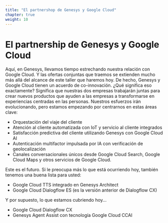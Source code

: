 ```yaml
---
title: "El partnershop de Genesys y Google Cloud"
chapter: true
weight: 10
---
```


# El partnership de Genesys y Google Cloud 

Aquí, en Genesys, llevamos tiempo estrechando nuestra relación con Google Cloud. Y las ofertas conjuntas que traemos se extienden mucho más allá del alcance de este taller que haremos hoy. De hecho, Genesys y Google Cloud tienen un acuerdo de co-innovación. ¿Qué significa eso exactamente? Significa que nuestras dos empresas trabajarán juntas para crear nuevos productos que ayuden a las empresas a transformarse en experiencias centradas en las personas. Nuestros esfuerzos irán evolucionando, pero estamos empezando por centrarnos en estas áreas clave:

- Orquestación del viaje del cliente
- Atención al cliente automatizada con IoT y servicio al cliente integrados
- Satisfacción predictiva del cliente utilizando Genesys con Google Cloud AI
- Autenticación multifactor impulsada por IA con verificación de geolocalización
- Canales conversacionales únicos desde Google Cloud Search, Google Cloud Maps y otros servicios de Google Cloud.

Este es el futuro. Si le preocupa más lo que está ocurriendo hoy, también tenemos una buena lista para usted: 

- Google Cloud TTS integrado en Genesys Architect
- Google Cloud Dialogflow ES (es la versión anterior de Dialogflow CX)

Y por supuesto, lo que estamos cubriendo hoy...

- Google Cloud Dialogflow CX
- Genesys Agent Assist con tecnología Google Cloud CCAI